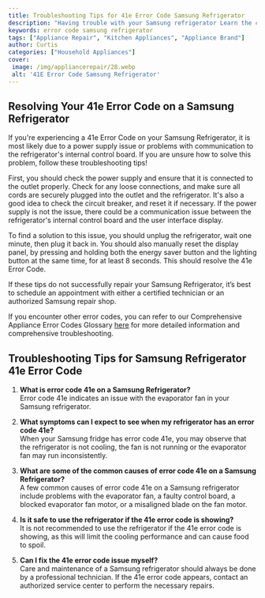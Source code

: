 ```yaml
---
title: Troubleshooting Tips for 41e Error Code Samsung Refrigerator
description: "Having trouble with your Samsung refrigerator Learn the cause of the 41e Error Code and how to fix it with these troubleshooting tips"
keywords: error code samsung refrigerator
tags: ["Appliance Repair", "Kitchen Appliances", "Appliance Brand"]
author: Curtis
categories: ["Household Appliances"]
cover: 
 image: /img/appliancerepair/28.webp
 alt: '41E Error Code Samsung Refrigerator'
---
```

## Resolving Your 41e Error Code on a Samsung Refrigerator 

If you're experiencing a 41e Error Code on your Samsung Refrigerator, it is most likely due to a power supply issue or problems with communication to the refrigerator's internal control board. If you are unsure how to solve this problem, follow these troubleshooting tips!

First, you should check the power supply and ensure that it is connected to the outlet properly. Check for any loose connections, and make sure all cords are securely plugged into the outlet and the refrigerator. It's also a good idea to check the circuit breaker, and reset it if necessary. If the power supply is not the issue, there could be a communication issue between the refrigerator's internal control board and the user interface display. 

To find a solution to this issue, you should unplug the refrigerator, wait one minute, then plug it back in. You should also manually reset the display panel, by pressing and holding both the energy saver button and the lighting button at the same time, for at least 8 seconds. This should resolve the 41e Error Code. 

If these tips do not successfully repair your Samsung Refrigerator, it’s best to schedule an appointment with either a certified technician or an authorized Samsung repair shop. 

If you encounter other error codes, you can refer to our Comprehensive Appliance Error Codes Glossary [here](./error-codes/) for more detailed information and comprehensive troubleshooting.
## Troubleshooting Tips for Samsung Refrigerator 41e Error Code

1. **What is error code 41e on a Samsung Refrigerator?** <br>
Error code 41e indicates an issue with the evaporator fan in your Samsung refrigerator.

2. **What symptoms can I expect to see when my refrigerator has an error code 41e?** <br>
When your Samsung fridge has error code 41e, you may observe that the refrigerator is not cooling, the fan is not running or the evaporator fan may run inconsistently.

3. **What are some of the common causes of error code 41e on a Samsung Refrigerator?** <br>
A few common causes of error code 41e on a Samsung refrigerator include problems with the evaporator fan, a faulty control board, a blocked evaporator fan motor, or a misaligned blade on the fan motor.

4. **Is it safe to use the refrigerator if the 41e error code is showing?** <br>
It is not recommended to use the refrigerator if the 41e error code is showing, as this will limit the cooling performance and can cause food to spoil.

5. **Can I fix the 41e error code issue myself?** <br>
Care and maintenance of a Samsung refrigerator should always be done by a professional technician. If the 41e error code appears, contact an authorized service center to perform the necessary repairs.
